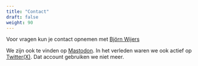 ```yaml
---
title: "Contact"
draft: false
weight: 90
---
```

Voor vragen kun je contact opnemen met [Bj&ouml;rn Wijers](https://burobjorn.nl)

We zijn ook te vinden op [Mastodon](https://mastodon.nl/@vc4all). In het verleden waren we ook actief op [Twitter(X)](https://twitter.com/vc4allnl). Dat account gebruiken we niet meer.
